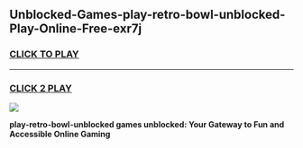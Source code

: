 
## Unblocked-Games-play-retro-bowl-unblocked-Play-Online-Free-exr7j
<h3>
<a href="https://premium76.site?title=play-retro-bowl-unblocked&ref=26A">CLICK TO PLAY</a></h3>
<hr>

<h3>
<a href="https://premium76.site?title=play-retro-bowl-unblocked&ref=26A">CLICK 2 PLAY</a>
  
</h3>

<a href="https://premium76.site?title=play-retro-bowl-unblocked&ref=26A"><img src="https://clearcache.store/games.png"></a>


**play-retro-bowl-unblocked games unblocked: Your Gateway to Fun and Accessible Online Gaming**
